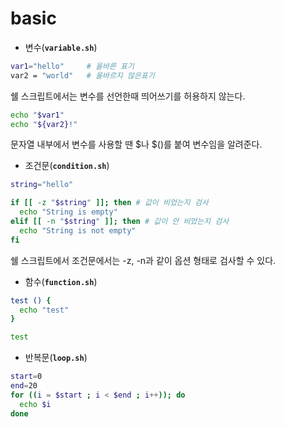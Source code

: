 # basic

* 변수(**`variable.sh`**)

```bash
var1="hello"     # 올바른 표기
var2 = "world"   # 올바르지 않은표기
```

쉘 스크립트에서는 변수를 선언한때 띄어쓰기를 허용하지 않는다.

```bash
echo "$var1"
echo "${var2}!"
```

문자열 내부에서 변수를 사용할 땐 $나 $()를 붙여 변수임을 알려준다.

* 조건문(**`condition.sh`**)

```bash
string="hello"

if [[ -z "$string" ]]; then # 값이 비었는지 검사
  echo "String is empty"
elif [[ -n "$string" ]]; then # 값이 안 비었는지 검사
  echo "String is not empty"
fi
```

쉘 스크립트에서 조건문에서는 -z, -n과 같이 옵션 형태로 검사할 수 있다.

* 함수(**`function.sh`**)

```bash
test () {
  echo "test"
}

test
```

* 반복문(**`loop.sh`**)

```bash
start=0
end=20
for ((i = $start ; i < $end ; i++)); do
  echo $i
done
```